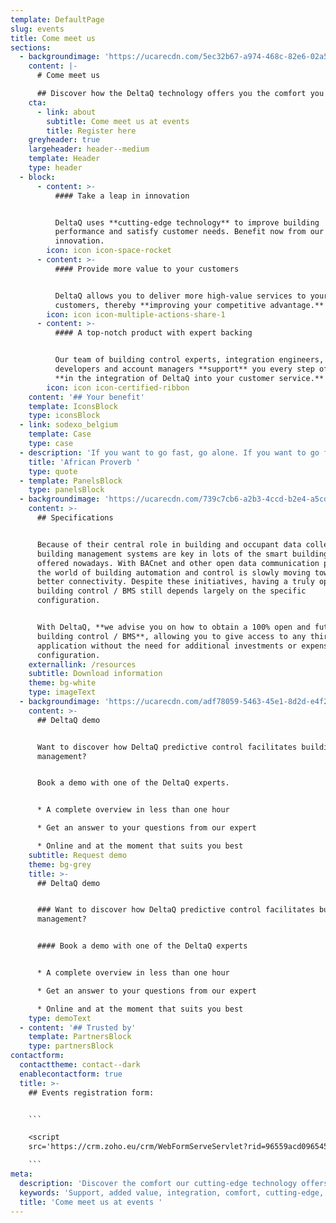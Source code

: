 ```yaml
---
template: DefaultPage
slug: events
title: Come meet us
sections:
  - backgroundimage: 'https://ucarecdn.com/5ec32b67-a974-468c-82e6-02a588ddce8e/'
    content: |-
      # Come meet us

      ## Discover how the DeltaQ technology offers you the comfort you need
    cta:
      - link: about
        subtitle: Come meet us at events
        title: Register here
    greyheader: true
    largeheader: header--medium
    template: Header
    type: header
  - block:
      - content: >-
          #### Take a leap in innovation


          DeltaQ uses **cutting-edge technology** to improve building
          performance and satisfy customer needs. Benefit now from our constant
          innovation.
        icon: icon icon-space-rocket
      - content: >-
          #### Provide more value to your customers


          DeltaQ allows you to deliver more high-value services to your
          customers, thereby **improving your competitive advantage.**
        icon: icon icon-multiple-actions-share-1
      - content: >-
          #### A top-notch product with expert backing


          Our team of building control experts, integration engineers,
          developers and account managers **support** you every step of the way
          **in the integration of DeltaQ into your customer service.**
        icon: icon icon-certified-ribbon
    content: '## Your benefit'
    template: IconsBlock
    type: iconsBlock
  - link: sodexo_belgium
    template: Case
    type: case
  - description: 'If you want to go fast, go alone. If you want to go far, go **together**'
    title: 'African Proverb '
    type: quote
  - template: PanelsBlock
    type: panelsBlock
  - backgroundimage: 'https://ucarecdn.com/739c7cb6-a2b3-4ccd-b2e4-a5cd69380e86/'
    content: >-
      ## Specifications


      Because of their central role in building and occupant data collection,
      building management systems are key in lots of the smart building services
      offered nowadays. With BACnet and other open data communication protocols,
      the world of building automation and control is slowly moving towards
      better connectivity. Despite these initiatives, having a truly open
      building control / BMS still depends largely on the specific
      configuration.


      With DeltaQ, **we advise you on how to obtain a 100% open and future-proof
      building control / BMS**, allowing you to give access to any third party
      application without the need for additional investments or expensive
      configuration.
    externallink: /resources
    subtitle: Download information
    theme: bg-white
    type: imageText
  - backgroundimage: 'https://ucarecdn.com/adf78059-5463-45e1-8d2d-e4f23bfa3893/'
    content: >-
      ## DeltaQ demo


      Want to discover how DeltaQ predictive control facilitates building
      management?


      Book a demo with one of the DeltaQ experts.


      * A complete overview in less than one hour

      * Get an answer to your questions from our expert

      * Online and at the moment that suits you best
    subtitle: Request demo
    theme: bg-grey
    title: >-
      ## DeltaQ demo


      ### Want to discover how DeltaQ predictive control facilitates building
      management?


      #### Book a demo with one of the DeltaQ experts


      * A complete overview in less than one hour

      * Get an answer to your questions from our expert

      * Online and at the moment that suits you best
    type: demoText
  - content: '## Trusted by'
    template: PartnersBlock
    type: partnersBlock
contactform:
  contacttheme: contact--dark
  enablecontactform: true
  title: >-
    ## Events registration form: 


    ```

    <script
    src='https://crm.zoho.eu/crm/WebFormServeServlet?rid=96559acd096545679ce7a67882ffe1bbc1566e2141b572d26931ac7fdfddf9bdgid6a0445a9ff00e12d39b7c1ecac528f6bb44e1fb303302194924c2b307d230013&script=$sYG'></script>

    ```
meta:
  description: 'Discover the comfort our cutting-edge technology offers you. '
  keywords: 'Support, added value, integration, comfort, cutting-edge, '
  title: 'Come meet us at events '
---
```


